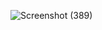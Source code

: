 ![Screenshot (389)](https://github.com/rahukalsh/Python-/assets/156534244/45fbc1ed-60e7-4397-bc84-665cd7308801)
